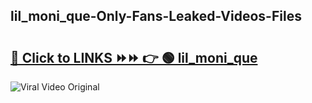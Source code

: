 
 ## lil_moni_que-Only-Fans-Leaked-Videos-Files

# <h2><a href="https://mediaupload.pro?lil_moni_que">🔗 Click to LINKS ⏩⏩ 👉 🟢 lil_moni_que </a></h2>

<a href="https://mediaupload.pro?lil_moni_que" rel="nofollow" data-target="animated-image.originalLink"><img src="https://i.ibb.co.com/xMMVF88/686577567.gif" alt="Viral Video Original" style="max-width: 100%; display: inline-block;" data-target="animated-image.originalImage"></a>